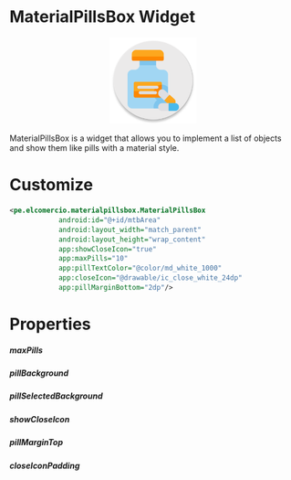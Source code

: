# MaterialPillsBox Widget

<p align="center">
    <img src="Screenshots/ic_pillsbox_launcher-web.png" alt="icon" width="30%"/>
</p>

MaterialPillsBox is a widget that allows you to implement a list of objects
and show them like pills with a material style.

# Customize

```xml
<pe.elcomercio.materialpillsbox.MaterialPillsBox
            android:id="@+id/mtbArea"
            android:layout_width="match_parent"
            android:layout_height="wrap_content"
            app:showCloseIcon="true"
            app:maxPills="10"
            app:pillTextColor="@color/md_white_1000"
            app:closeIcon="@drawable/ic_close_white_24dp"
            app:pillMarginBottom="2dp"/>
```

# Properties

##### maxPills
##### pillBackground
##### pillSelectedBackground
##### showCloseIcon
##### pillMarginTop
##### closeIconPadding


















